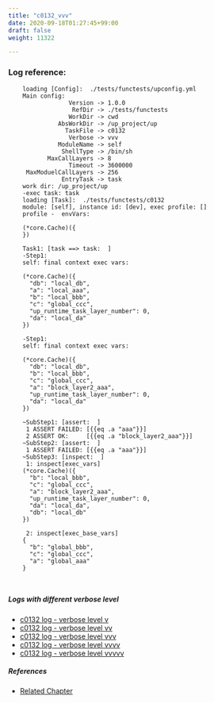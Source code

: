 ```yaml
---
title: "c0132_vvv"
date: 2020-09-18T01:27:45+99:00
draft: false
weight: 11322

---
```


### Log reference: <no value>

```
    loading [Config]:  ./tests/functests/upconfig.yml
    Main config:
                 Version -> 1.0.0
                  RefDir -> ./tests/functests
                 WorkDir -> cwd
              AbsWorkDir -> /up_project/up
                TaskFile -> c0132
                 Verbose -> vvv
              ModuleName -> self
               ShellType -> /bin/sh
           MaxCallLayers -> 8
                 Timeout -> 3600000
     MaxModuelCallLayers -> 256
               EntryTask -> task
    work dir: /up_project/up
    -exec task: task
    loading [Task]:  ./tests/functests/c0132
    module: [self], instance id: [dev], exec profile: []
    profile -  envVars:
    
    (*core.Cache)({
    })
    
    Task1: [task ==> task:  ]
    -Step1:
    self: final context exec vars:
    
    (*core.Cache)({
      "db": "local_db",
      "a": "local_aaa",
      "b": "local_bbb",
      "c": "global_ccc",
      "up_runtime_task_layer_number": 0,
      "da": "local_da"
    })
    
    -Step1:
    self: final context exec vars:
    
    (*core.Cache)({
      "db": "local_db",
      "b": "local_bbb",
      "c": "global_ccc",
      "a": "block_layer2_aaa",
      "up_runtime_task_layer_number": 0,
      "da": "local_da"
    })
    
    ~SubStep1: [assert:  ]
     1 ASSERT FAILED: [{{eq .a "aaa"}}]
     2 ASSERT OK:     [{{eq .a "block_layer2_aaa"}}]
    ~SubStep2: [assert:  ]
     1 ASSERT FAILED: [{{eq .a "aaa"}}]
    ~SubStep3: [inspect:  ]
     1: inspect[exec_vars]
    (*core.Cache)({
      "b": "local_bbb",
      "c": "global_ccc",
      "a": "block_layer2_aaa",
      "up_runtime_task_layer_number": 0,
      "da": "local_da",
      "db": "local_db"
    })
    
     2: inspect[exec_base_vars]
    {
      "b": "global_bbb",
      "c": "global_ccc",
      "a": "global_aaa"
    }
    
    
```

##### Logs with different verbose level
* [c0132 log - verbose level v](../../logs/c0132_v)
* [c0132 log - verbose level vv](../../logs/c0132_vv)
* [c0132 log - verbose level vvv](../../logs/c0132_vvv)
* [c0132 log - verbose level vvvv](../../logs/c0132_vvvv)
* [c0132 log - verbose level vvvvv](../../logs/c0132_vvvvv)

##### References
* [Related Chapter](../../test-debug/c0132)
